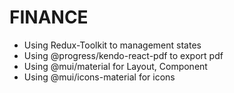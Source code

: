 # FINANCE
- Using Redux-Toolkit to management states
- Using @progress/kendo-react-pdf to export pdf
- Using @mui/material for Layout, Component
- Using @mui/icons-material for icons
